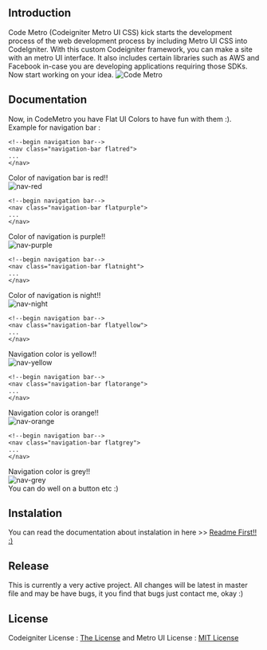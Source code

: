 ## Introduction

Code Metro (Codeigniter Metro UI CSS) kick starts the development process of the web development process by including Metro UI CSS into CodeIgniter. With this custom Codeigniter framework, you can make a site with an metro UI interface.
It also includes certain libraries such as AWS and Facebook in-case you are developing applications requiring those SDKs. Now start working on your idea.
![Code Metro](http://i1087.photobucket.com/albums/j474/Zulfindra_Juliant/comet-flatui_zpse42af84c.png)

## Documentation
Now, in CodeMetro you have Flat UI Colors to have fun with them :). Example for navigation bar :
```
<!--begin navigation bar-->
<nav class="navigation-bar flatred">
...
</nav>
```
Color of navigation bar is red!!<br>
![nav-red](http://i1087.photobucket.com/albums/j474/Zulfindra_Juliant/red_zps6cb8fb45.png)

```
<!--begin navigation bar-->
<nav class="navigation-bar flatpurple">
...
</nav>
```
Color of navigation is purple!!<br>
![nav-purple](http://i1087.photobucket.com/albums/j474/Zulfindra_Juliant/purple_zps77f12b4a.png)
```
<!--begin navigation bar-->
<nav class="navigation-bar flatnight">
...
</nav>
```
Color of navigation is night!!<br>
![nav-night](http://i1087.photobucket.com/albums/j474/Zulfindra_Juliant/night_zpsb42d4f6d.png)
```
<!--begin navigation bar-->
<nav class="navigation-bar flatyellow">
...
</nav>
```
Navigation color is yellow!!<br>
![nav-yellow](http://i1087.photobucket.com/albums/j474/Zulfindra_Juliant/yellow_zps47526a7a.png)
```
<!--begin navigation bar-->
<nav class="navigation-bar flatorange">
...
</nav>
```
Navigation color is orange!!<br>
![nav-orange](http://i1087.photobucket.com/albums/j474/Zulfindra_Juliant/orange_zpseb1c55ff.png)
```
<!--begin navigation bar-->
<nav class="navigation-bar flatgrey">
...
</nav>
```
Navigation color is grey!!<br>
![nav-grey](http://i1087.photobucket.com/albums/j474/Zulfindra_Juliant/grey_zps2da40d6c.png)
<br>
You can do well on a button etc :)

## Instalation

You can read the documentation about instalation in here >> [Readme First!! :)](https://github.com/zulfinjuliant/codemetro/wiki)

## Release

This is currently a very active project. All changes will be latest in master file and may be have bugs, 
it you find that bugs just contact me, okay :)

## License

Codeigniter License : [The License](http://codeigniter.com/user_guide/license.html) and
Metro UI License : [MIT License](https://github.com/olton/Metro-UI-CSS/blob/master/LICENSE)
